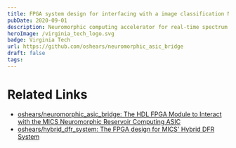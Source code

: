 ```yaml
---
title: FPGA system design for interfacing with a image classification Neuromorphic IC
pubDate: 2020-09-01
description: Neuromorphic computing accelerator for real-time spectrum sensing in software defined radio applications
heroImage: /virginia_tech_logo.svg
badge: Virginia Tech
url: https://github.com/oshears/neuromorphic_asic_bridge
draft: false
tags:
---
```




# Related Links
- [oshears/neuromorphic_asic_bridge: The HDL FPGA Module to Interact with the MICS Neuromorphic Reservoir Computing ASIC](https://github.com/oshears/neuromorphic_asic_bridge)
- [oshears/hybrid_dfr_system: The FPGA design for MICS' Hybrid DFR System](https://github.com/oshears/hybrid_dfr_system)
